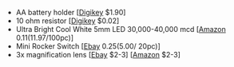 * AA battery holder [[Digikey](https://www.digikey.ca/product-detail/en/mpd-memory-protection-devices/BC12AAW/BC12AAW-ND/2439232) $1.90]
* 10 ohm resistor [[Digikey](https://www.digikey.ca/product-detail/en/stackpole-electronics-inc/CF14JT10R0/CF14JT10R0CT-ND/1830306) $0.02]
* Ultra Bright Cool White 5mm LED 30,000-40,000 mcd [[Amazon](https://www.amazon.ca/100pc-White-Round-Bright-Diodes/dp/B0781Z96S6) $0.11 ($11.97/100pc)]
* Mini Rocker Switch [[Ebay](https://www.ebay.com/itm/20x-250V-3A-Mini-Boat-Rocker-Switch-SPST-ON-OFF-KCD1-2Pin-Black-Plastic-Button-/141819484825) $0.25 ($5.00/ 20pc)]
* 3x magnification lens [[Ebay](https://www.ebay.com/itm/20x-250V-3A-Mini-Boat-Rocker-Switch-SPST-ON-OFF-KCD1-2Pin-Black-Plastic-Button-/141819484825) $2-3] [[Amazon](https://www.amazon.ca/gp/product/B008AK673Q/ref=ppx_yo_dt_b_asin_title_o01_s00?ie=UTF8&psc=1) $2-3]
